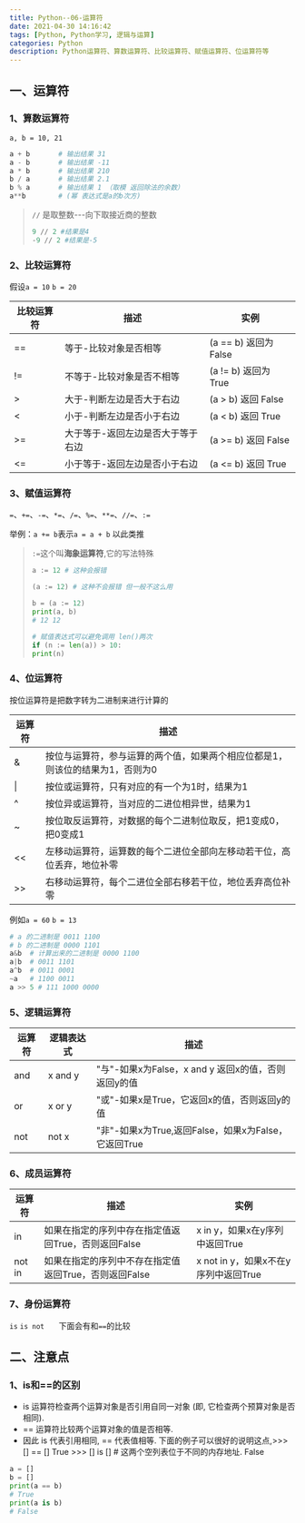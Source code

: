 ```yaml
---
title: Python--06-运算符
date: 2021-04-30 14:16:42
tags: [Python, Python学习, 逻辑与运算]
categories: Python
description: Python运算符、算数运算符、比较运算符、赋值运算符、位运算符等
---
```


## 一、运算符

### 1、算数运算符

`a, b = 10, 21`

```python
a + b		# 输出结果 31
a - b		# 输出结果 -11
a * b		# 输出结果 210
b / a		# 输出结果 2.1
b % a		# 输出结果 1 （取模 返回除法的余数）
a**b		# (幂 表达式是a的b次方)
```

> `//` 是取整数---向下取接近商的整数
>
> ```python
> 9 // 2 #结果是4
> -9 // 2 #结果是-5
> ```

### 2、比较运算符

假设`a = 10` `b = 20`

| 比较运算符 | 描述                              | 实例                  |
| ---------- | --------------------------------- | --------------------- |
| ==         | 等于-比较对象是否相等             | (a == b) 返回为 False |
| !=         | 不等于-比较对象是否不相等         | (a != b) 返回为 True  |
| >          | 大于-判断左边是否大于右边         | (a > b) 返回 False    |
| <          | 小于-判断左边是否小于右边         | (a < b) 返回 True     |
| >=         | 大于等于-返回左边是否大于等于右边 | (a >= b) 返回 False   |
| <=         | 小于等于-返回左边是否小于右边     | (a <= b) 返回 True    |

### 3、赋值运算符

`=`、`+=`、`-=`、`*=`、`/=`、`%=`、`**=`、`//=`、`:=`

举例：`a += b`表示`a = a + b` 以此类推

> `:=`这个叫**海象运算符**,它的写法特殊
>
> ```python
> a := 12 # 这种会报错
> 
> (a := 12) # 这种不会报错 但一般不这么用
> 
> b = (a := 12)
> print(a, b)
> # 12 12
> 
> # 赋值表达式可以避免调用 len()两次
> if (n := len(a)) > 10:
> print(n)
> ```

### 4、位运算符

按位运算符是把数字转为二进制来进行计算的

| 运算符 | 描述                                                         |
| ------ | ------------------------------------------------------------ |
| &      | 按位与运算符，参与运算的两个值，如果两个相应位都是1，则该位的结果为1，否则为0 |
| \|     | 按位或运算符，只有对应的有一个为1时，结果为1                 |
| ^      | 按位异或运算符，当对应的二进位相异世，结果为1                |
| ~      | 按位取反运算符，对数据的每个二进制位取反，把1变成0，把0变成1 |
| <<     | 左移动运算符，运算数的每个二进位全部向左移动若干位，高位丢弃，地位补零 |
| >>     | 右移动运算符，每个二进位全部右移若干位，地位丢弃高位补零     |

例如`a = 60` `b = 13`

```python
# a 的二进制是 0011 1100
# b 的二进制是 0000 1101
a&b  # 计算出来的二进制是 0000 1100
a|b  # 0011 1101
a^b  # 0011 0001
~a   # 1100 0011
a >> 5 # 111 1000 0000
```

### 5、逻辑运算符

| 运算符 | 逻辑表达式 | 描述                                                 |
| ------ | ---------- | ---------------------------------------------------- |
| and    | x and y    | "与"-如果x为False，x and y 返回x的值，否则返回y的值  |
| or     | x or y     | "或"-如果x是True，它返回x的值，否则返回y的值         |
| not    | not x      | "非"-如果x为True,返回False，如果x为False，它返回True |

### 6、成员运算符

| 运算符 | 描述                                                  | 实例                                 |
| ------ | ----------------------------------------------------- | ------------------------------------ |
| in     | 如果在指定的序列中存在指定值返回True，否则返回False   | x in y，如果x在y序列中返回True       |
| not in | 如果在指定的序列中不存在指定值返回True，否则返回False | x not in y，如果x不在y序列中返回True |

### 7、身份运算符

`is`  `is not	` 下面会有和`==`的比较

## 二、注意点

### 1、is和==的区别

- is 运算符检查两个运算对象是否引用自同一对象 (即, 它检查两个预算对象是否相同).
- == 运算符比较两个运算对象的值是否相等.
- 因此 is 代表引用相同, == 代表值相等. 下面的例子可以很好的说明这点,>>> [] == [] True >>> [] is [] # 这两个空列表位于不同的内存地址. False

```python
a = []
b = []
print(a == b)
# True
print(a is b)
# False
```

